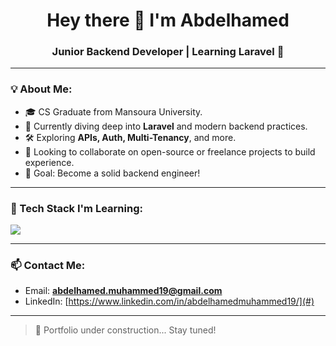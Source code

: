 <h1 align="center">Hey there 👋 I'm Abdelhamed</h1>
<h3 align="center">Junior Backend Developer | Learning Laravel 🚀</h3>

---

### 💡 About Me:
- 🎓 CS Graduate from Mansoura University.
- 🌱 Currently diving deep into **Laravel** and modern backend practices.
- 🛠️ Exploring **APIs, Auth, Multi-Tenancy**, and more.
- 👀 Looking to collaborate on open-source or freelance projects to build experience.
- 🧠 Goal: Become a solid backend engineer!

---

### 🧰 Tech Stack I'm Learning:
<p align="left">
  <img src="https://skillicons.dev/icons?i=php,laravel,mysql,git,linux,postman" />
</p>

---

### 📫 Contact Me:
- Email: **abdelhamed.muhammed19@gmail.com**
- LinkedIn: [https://www.linkedin.com/in/abdelhamedmuhammed19/](#)

---

> 🚧 Portfolio under construction... Stay tuned!
